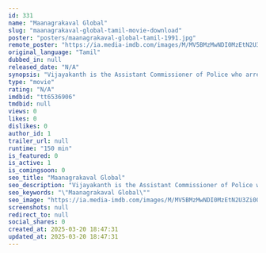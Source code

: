 ```yaml
---
id: 331
name: "Maanagrakaval Global"
slug: "maanagrakaval-global-tamil-movie-download"
poster: "posters/maanagrakaval-global-tamil-1991.jpg"
remote_poster: "https://ia.media-imdb.com/images/M/MV5BMzMwNDI0MzEtN2U3Zi00N2FhLTliMTktN2U4NTY2MTk5ZTkxXkEyXkFqcGdeQXVyNTM3MDMyMDQ@._V1_SX300.jpg"
original_language: "Tamil"
dubbed_in: null
released_date: "N/A"
synopsis: "Vijayakanth is the Assistant Commissioner of Police who arrests Anandraj, a professional killer. But, Nambiar asks to hand over him to Delhi police. Anandraj escapes from Vijayakanth in Delhi and tries to kill Prime Minister Lakshmi."
type: "movie"
rating: "N/A"
imdbid: "tt6536906"
tmdbid: null
views: 0
likes: 0
dislikes: 0
author_id: 1
trailer_url: null
runtime: "150 min"
is_featured: 0
is_active: 1
is_comingsoon: 0
seo_title: "Maanagrakaval Global"
seo_description: "Vijayakanth is the Assistant Commissioner of Police who arrests Anandraj, a professional killer. But, Nambiar asks to hand over him to Delhi police. Anandraj escapes from Vijayakanth in Delhi and tries to kill Prime Minister Lakshmi."
seo_keywords: "\"Maanagrakaval Global\""
seo_image: "https://ia.media-imdb.com/images/M/MV5BMzMwNDI0MzEtN2U3Zi00N2FhLTliMTktN2U4NTY2MTk5ZTkxXkEyXkFqcGdeQXVyNTM3MDMyMDQ@._V1_SX300.jpg"
screenshots: null
redirect_to: null
social_shares: 0
created_at: 2025-03-20 18:47:31
updated_at: 2025-03-20 18:47:31
---
```


